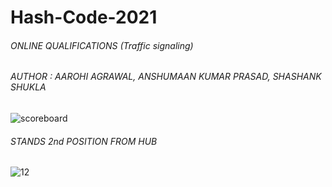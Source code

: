 # Hash-Code-2021
###### ONLINE QUALIFICATIONS (Traffic signaling)

###### AUTHOR : AAROHI AGRAWAL, ANSHUMAAN KUMAR PRASAD, SHASHANK SHUKLA

![scoreboard](https://user-images.githubusercontent.com/75872316/109227560-84417d80-77e6-11eb-8471-e34e935668b0.JPG)

###### STANDS 2nd POSITION FROM HUB

![12](https://user-images.githubusercontent.com/75872316/109227907-0df14b00-77e7-11eb-8cd4-d374ab6d5c56.JPG)
